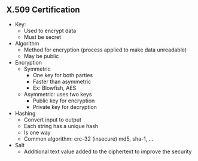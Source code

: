 ## X.509 Certification

- Key:
    - Used to encrypt data
    - Must be secret
- Algorithm
    - Method for encryption (process applied to make data unreadable)
    - May be public
- Encryption
    - Symmetric
        - One key for both parties
        - Faster than asymmetric
        - Ex: Blowfish, AES
    - Asymmetric: uses two keys
        - Public key for encryption
        - Private key for decryption
- Hashing
    - Convert input to output
    - Each string has a unique hash
    - Is one way
    - Common algorithm: crc-32 (insecure) md5, sha-1, ...
- Salt
    - Additional text value added to the ciphertext to improve the security
    